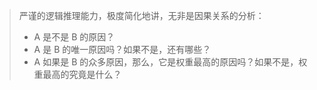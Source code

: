 > 严谨的逻辑推理能力，极度简化地讲，无非是因果关系的分析：
> - A 是不是 B 的原因？
> - A 是 B 的唯一原因吗？如果不是，还有哪些？
> - A 如果是 B 的众多原因，那么，它是权重最高的原因吗？如果不是，权重最高的究竟是什么？

